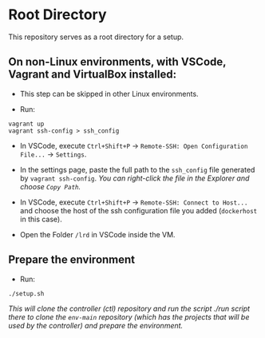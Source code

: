 # Root Directory

This repository serves as a root directory for a setup.

## On non-Linux environments, with VSCode, Vagrant and VirtualBox installed:

* This step can be skipped in other Linux environments.

- Run:

```shell
vagrant up
vagrant ssh-config > ssh_config
```

- In VSCode, execute `Ctrl+Shift+P` -> `Remote-SSH: Open Configuration File...` -> `Settings`.

- In the settings page, paste the full path to the `ssh_config` file generated by `vagrant ssh-config`. _You can right-click the file in the Explorer and choose `Copy Path`._

- In VSCode, execute `Ctrl+Shift+P` -> `Remote-SSH: Connect to Host...` and choose the host of the ssh configuration file you added (`dockerhost` in this case).

- Open the Folder `/lrd` in VSCode inside the VM.

## Prepare the environment

- Run:

```shell
./setup.sh
```

_This will clone the controller (ctl) repository and run the script ./run script there to clone the `env-main` repository (which has the projects that will be used by the controller) and prepare the environment._
